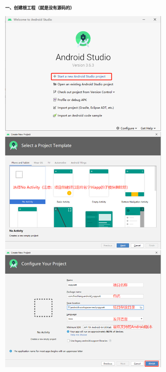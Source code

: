 #### 一、创建根工程（就是没有源码的）
![image](https://github.com/firechiang/copycat/blob/master/docs/images/android01.png)
![image](https://github.com/firechiang/copycat/blob/master/docs/images/android02.png)
![image](https://github.com/firechiang/copycat/blob/master/docs/images/android03.png)
